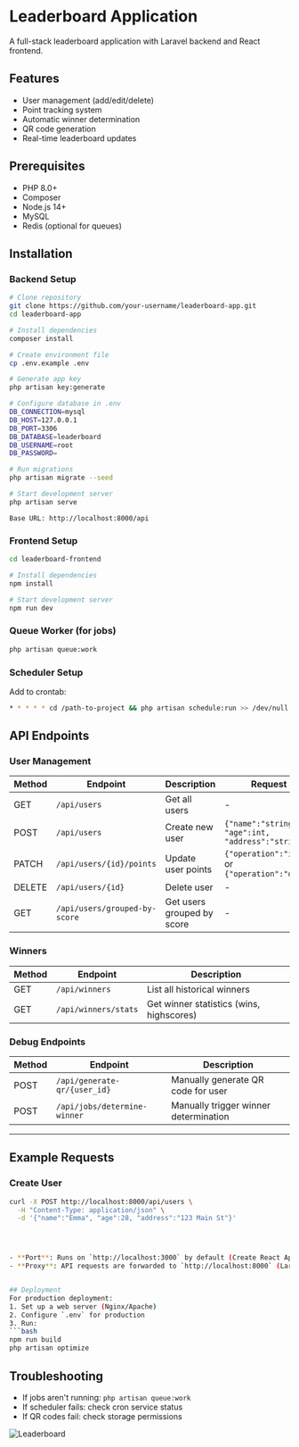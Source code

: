 # Leaderboard Application

A full-stack leaderboard application with Laravel backend and React frontend.

## Features
- User management (add/edit/delete)
- Point tracking system
- Automatic winner determination
- QR code generation
- Real-time leaderboard updates

## Prerequisites
- PHP 8.0+
- Composer
- Node.js 14+
- MySQL
- Redis (optional for queues)

## Installation

### Backend Setup
```bash
# Clone repository
git clone https://github.com/your-username/leaderboard-app.git
cd leaderboard-app

# Install dependencies
composer install

# Create environment file
cp .env.example .env

# Generate app key
php artisan key:generate

# Configure database in .env
DB_CONNECTION=mysql
DB_HOST=127.0.0.1
DB_PORT=3306
DB_DATABASE=leaderboard
DB_USERNAME=root
DB_PASSWORD=

# Run migrations
php artisan migrate --seed

# Start development server
php artisan serve
```
```
Base URL: http://localhost:8000/api
```

### Frontend Setup
```bash
cd leaderboard-frontend

# Install dependencies
npm install

# Start development server
npm run dev
```

### Queue Worker (for jobs)
```bash
php artisan queue:work
```

### Scheduler Setup
Add to crontab:
```bash
* * * * * cd /path-to-project && php artisan schedule:run >> /dev/null 2>&1
```
## API Endpoints

### User Management

| Method | Endpoint                      | Description                          | Request Body                                                                 |
|--------|-------------------------------|--------------------------------------|------------------------------------------------------------------------------|
| GET    | `/api/users`                  | Get all users                        | -                                                                           |
| POST   | `/api/users`                  | Create new user                      | `{"name":"string", "age":int, "address":"string"}`                          |
| PATCH  | `/api/users/{id}/points`      | Update user points                   | `{"operation":"increment"}` or `{"operation":"decrement"}`                  |
| DELETE | `/api/users/{id}`             | Delete user                          | -                                                                           |
| GET    | `/api/users/grouped-by-score` | Get users grouped by score           | -                                                                           |

### Winners

| Method | Endpoint               | Description                          |
|--------|------------------------|--------------------------------------|
| GET    | `/api/winners`         | List all historical winners         |
| GET    | `/api/winners/stats`   | Get winner statistics (wins, highscores) |

### Debug Endpoints

| Method | Endpoint                     | Description                          |
|--------|------------------------------|--------------------------------------|
| POST   | `/api/generate-qr/{user_id}` | Manually generate QR code for user  |
| POST   | `/api/jobs/determine-winner` | Manually trigger winner determination |

---

## Example Requests

### Create User
```bash
curl -X POST http://localhost:8000/api/users \
  -H "Content-Type: application/json" \
  -d '{"name":"Emma", "age":28, "address":"123 Main St"}'




- **Port**: Runs on `http://localhost:3000` by default (Create React App)
- **Proxy**: API requests are forwarded to `http://localhost:8000` (Laravel backend)


## Deployment
For production deployment:
1. Set up a web server (Nginx/Apache)
2. Configure `.env` for production
3. Run:
```bash
npm run build
php artisan optimize
```

## Troubleshooting
- If jobs aren't running: `php artisan queue:work`
- If scheduler fails: check cron service status
- If QR codes fail: check storage permissions



![Leaderboard](https://i.postimg.cc/VL6fvqc0/Screenshot-2025-03-31-at-7-16-01-PM.png)
